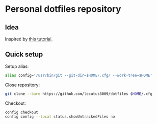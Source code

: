 # Personal dotfiles repository

## Idea

Inspired by [this tutorial](https://www.atlassian.com/git/tutorials/dotfiles).

## Quick setup

Setup alias:

```bash
alias config='/usr/bin/git --git-dir=$HOME/.cfg/ --work-tree=$HOME'
```

Close repository:

```bash
git clone --bare https://github.com/locutus3009/dotfiles $HOME/.cfg
```

Checkout:

```bash
config checkout
config config --local status.showUntrackedFiles no
```
